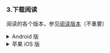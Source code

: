 ### 3.下载阅读
阅读的各个版本，参见[阅读版本](./Version.md)（不重要）
<details>
<summary> Android 版 </summary>

#### 3.1 Android 版
**点击链接，下载安装包并安装，推荐使用共存版**
https://miaogongzi.lanzout.com/b01rgkhhe

| 下载站点                                                      | 版本          | 备注            |
| ------------------------------------------------------------ | ------------ | -------------- |
| [喵公子阅读资源 (蓝奏云)](http://yuedu.miaogongzi.net/gx.html)  | 　　　　稳定版 | 无需代理，无需登录 |
| [阅读Beta版 蓝奏云](https://miaogongzi.lanzout.com/b01rgkhhe)  | 　　　　开发版 | 无需代理，无需登录 |
| [Github Release](https://github.com/gedoor/legado/releases)  | 有限制，稳定版 | 需要代理，无需登录 |
| [Github Action](https://github.com/gedoor/legado/actions)    | 无限制，开发版 | 需要代理，需要登录 |
| [Telegram 频道](https://t.me/Legado_Channels)                | 　　　　稳定版 | 需要代理，需要登录 |
| [Telegram 频道(Beta版)](https://t.me/Legado_Beta)            | 　　　　开发版 | 需要代理，需要登录 |
</details>


<details>
<summary> 苹果 iOS 版 </summary>

#### 3.2 苹果 iOS 版
官方正在进行 [iOS版](https://github.com/gedoor/YueDuFlutter) 的开发，[近期在TF测试](https://gedoor.github.io/download) ，最新消息请见：[Telegram 频道(iOS版)](https://t.me/legado_ios)

| 下载站点                                              | 版本           | 备注             |
| ---------------------------------------------------- | ------------- | --------------- |
| ~~[GitHub](https://github.com/gedoor/YueDuFlutter)~~ |               | 开发中，暂不可下载 |
| ~~[Telegram 频道(iOS版)](https://t.me/legado_ios)~~   |               | 开发中，暂不可下载 |

可能兼容阅读书源的**非官方软件**：

| 软件名称 | 备注                       |
| ------- | -------------------------- |
| ~~[用心读书](https://apps.apple.com/app/id1569793141)~~ | 不完全兼容阅读书源，非会员可能有功能限制 |
| ~~[千阅](https://apps.apple.com/app/id1665963317)~~ | 不完全兼容阅读书源，非会员可能有功能限制，有广告 |
| ~~星文阅读~~ | 停止维护，AppStore 已下架 |
| ~~[读不舍手](https://apps.apple.com/app/id1662413517)~~ | 不完全兼容阅读书源，广告较多 |
| ~~[青果阅读](https://apps.apple.com/app/id1142490639)~~ | 不完全兼容阅读书源，现已下架 |
| ~~[源阅读](https://github.com/kaich/Yuedu)~~ | 停止维护，AppStore 已下架 |
</details>


